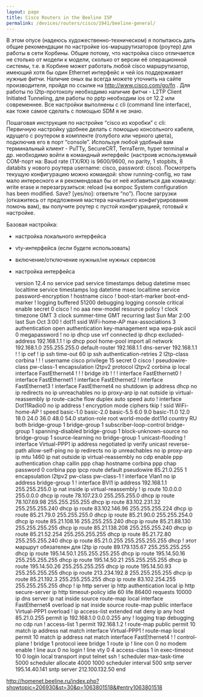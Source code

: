 ```yaml
---
layout: page
title: Cisco Routers in the Beeline ISP
permalink: /devices/routers/cisco/1941/beeline-general/
---
```





В этом опусе (надеюсь художественно-техническом) я попытаюсь дать общие рекомендации по настройке ios-маршрутизаторов (роутер) для работы в сети Корбины. Общие потому, что настройка cisco отличается не столько от модели к модели, сколько от версии её операционной системы, т.е. в Корбине может работать любой cisco маршрутизатор, имеющий хотя бы один Ethernet интерфейс и чей ios поддерживает нужные фитчи. Наличие оных вы всегда можете уточнить на сайте производителя, пройдя по ссылке на http://www.cisco.com/go/fn . Для работы по l2tp-протоколу необходимо наличие фитчи - L2TP Client Initiated Tunneling, для работы по pptp необходим ios от 12.2 или современнее. Все настройки выполнены с cli (command line interface), как тоже самое сделать с помощью SDM я не знаю.

Пошаговая инструкция по настройке “cisco из коробки” с cli:
Первичную настройку удобнее делать с помощью консольного кабеля, идущего с роутером в комплекте (голубого или черного цвета), подключив его в порт “console”. Используя любой удобный вам терминальный клиент - PuTTy, SecureCRT, TerraTerm, hyper terminal и др. необходимо войти в командный интерфейс (настроив используемый COM-порт на: Baud rate (TX/RX) is 9600/9600, no parity, 1 stopbits, 8 databits у нового роутера username: cisco, password: cisco). Посмотреть текущую конфигурацию можно командой: show running-config, но там мало интересного и я рекомендовал бы от неё избавиться дав команду: write erase и перезагрузиться: reload (на вопрос System configuration has been modified. Save? [yes/no]: ответьте “no”). После загрузки (откажитесь от предложения мастера начального конфигурирования помочь вам), вы получите роутер с пустой конфигурацией, готовый к настройке.

Базовая настройка:
- настройка локального интерфейса
- vty-интерфейса (если будете использовать)
- включение/отключение нужных/не нужных сервисов
- настройка интерфейса





    version 12.4
    no service pad
    service timestamps debug datetime msec localtime
    service timestamps log datetime msec localtime
    service password-encryption
    !
    hostname cisco
    !
    boot-start-marker
    boot-end-marker
    !
    logging buffered 51200 debugging
    logging console critical
    enable secret 0 cisco
    !
    no aaa new-model
    resource policy
    !
    clock timezone GMT 3
    clock summer-time GMT recurring last Sun Mar 2:00 last Sun Oct 3:00
    !
    dot11 ssid WiFi-home-AP
     max-associations 3
     authentication open
     authentication key-management wpa
     wpa-psk ascii 0 megapassword
    !
    no ip dhcp use vrf connected
    ip dhcp excluded-address 192.168.1.1
    !
    ip dhcp pool home-pool
     import all
     network 192.168.1.0 255.255.255.0
     default-router 192.168.1.1
     dns-server 192.168.1.1
    !
    !
    ip cef
    !
    ip ssh time-out 60
    ip ssh authentication-retries 2
    l2tp-class corbina
    !
    !
    !
    username cisco privilege 15 secret 0 cisco
    !
    pseudowire-class pw-class-1
    encapsulation l2tpv2
    protocol l2tpv2 corbina
    ip local interface FastEthernet4
    !
    !
    !
    bridge irb
    !
    !
    !
    interface FastEthernet0
    !
    interface FastEthernet1
    !
    interface FastEthernet2
    !
    interface FastEthernet3
    !
    interface FastEthernet4
     no shutdown
     ip address dhcp
     no ip redirects
     no ip unreachables
     no ip proxy-arp
     ip nat outside
     ip virtual-reassembly
     ip route-cache flow
     duplex auto
     speed auto
    !
    interface Dot11Radio0
     no ip address
     !
     encryption mode ciphers tkip
     !
     ssid WiFi-home-AP
     !
     speed basic-1.0 basic-2.0 basic-5.5 6.0 9.0 basic-11.0 12.0 18.0 24.0 36.0 48.0 54.0
     station-role root
     world-mode dot11d country RU both
     bridge-group 1
     bridge-group 1 subscriber-loop-control
     bridge-group 1 spanning-disabled
     bridge-group 1 block-unknown-source
     no bridge-group 1 source-learning
     no bridge-group 1 unicast-flooding
    !
    interface Virtual-PPP1
     ip address negotiated
     ip verify unicast reverse-path allow-self-ping
     no ip redirects
     no ip unreachables
     no ip proxy-arp
     ip mtu 1460
     ip nat outside
     ip virtual-reassembly
     no cdp enable
     ppp authentication chap callin
     ppp chap hostname corbina
     ppp chap password 0 corbina
     ppp ipcp route default
     pseudowire 85.21.0.255 1 encapsulation l2tpv2 pw-class pw-class-1
    !
    interface Vlan1
    no ip address
    bridge-group 1
    !
    interface BVI1
    ip address 192.168.1.1 255.255.255.0
    ip nat inside
    ip virtual-reassembly
    !
    ip route 10.0.0.0 255.0.0.0 dhcp
    ip route 78.107.23.0 255.255.255.0 dhcp
    ip route 78.107.69.98 255.255.255.255 dhcp
    ip route 83.102.231.32 255.255.255.240 dhcp
    ip route 83.102.146.96 255.255.255.224 dhcp
    ip route 85.21.79.0 255.255.255.0 dhcp
    ip route 85.21.90.0 255.255.254.0 dhcp
    ip route 85.21.108.16 255.255.255.240 dhcp
    ip route 85.21.88.130 255.255.255.255 dhcp
    ip route 85.21.138.208 255.255.255.240 dhcp
    ip route 85.21.52.254 255.255.255.255 dhcp
    ip route 85.21.72.80 255.255.255.240 dhcp
    ip route 85.21.0.255 255.255.255.255 dhcp     !  этот маршрут обязателен для l2tp
    ip route 89.179.135.67 255.255.255.255 dhcp
    ip route 195.14.50.1 255.255.255.255 dhcp
    ip route 195.14.50.16 255.255.255.255 dhcp
    ip route 195.14.50.21 255.255.255.255 dhcp
    ip route 195.14.50.26 255.255.255.255 dhcp
    ip route 195.14.50.93 255.255.255.255 dhcp
    ip route 213.234.192.8 255.255.255.255 dhcp
    ip route 85.21.192.3 255.255.255.255 dhcp
    ip route 83.102.254.255 255.255.255.255 dhcp
    !
    ip http server
    ip http authentication local
    ip http secure-server
    ip http timeout-policy idle 60 life 86400 requests 10000
    ip dns server
    ip nat inside source route-map local interface FastEthernet4 overload
    ip nat inside source route-map public interface Virtual-PPP1 overload
    !
    ip access-list extended nat
    deny ip any host 85.21.0.255
    permit ip 192.168.1.0 0.0.0.255 any
    !
    logging trap debugging
    no cdp run
    !
    access-list 1 permit 192.168.1.2
    !
    route-map public permit 10
    match ip address nat
    match interface Virtual-PPP1
    !
    route-map local permit 10
    match ip address nat
    match interface FastEthernet4
    !
    !
    control-plane
    !
    bridge 1 protocol ieee
    bridge 1 route ip
    !
    line con 0
    no modem enable
    !
    line aux 0
    no login
    !
    line vty 0 4
     access-class 1 in
     exec-timeout 10 0
     login local
     transport input telnet ssh
    !
    scheduler max-task-time 5000
    scheduler allocate 4000 1000
    scheduler interval 500
    sntp server 195.14.40.141
    sntp server 212.100.132.50
    end




http://homenet.beeline.ru/index.php?showtopic=206930&st=30&p=1063801518&#entry1063801518 
